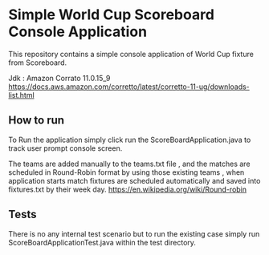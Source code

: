 # Simple World Cup Scoreboard Console Application
This repository contains a simple console application of World Cup fixture from Scoreboard.

Jdk : Amazon Corrato 11.0.15_9
https://docs.aws.amazon.com/corretto/latest/corretto-11-ug/downloads-list.html

## How to run
To Run the application simply click run the ScoreBoardApplication.java to track user prompt console screen.

The teams are added manually to the teams.txt file , and the matches are scheduled in Round-Robin format by using those existing teams , when application starts match fixtures are scheduled automatically and saved into fixtures.txt by their week day.
https://en.wikipedia.org/wiki/Round-robin

## Tests
There is no any internal test scenario but to run the existing case simply run ScoreBoardApplicationTest.java within the test directory.
